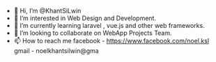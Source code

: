- 👋 Hi, I’m @KhantSiLwin
- 👀 I’m interested in Web Design and Development.
- 🌱 I’m currently learning laravel , vue.js and other web frameworks.
- 💞️ I’m looking to collaborate on WebApp Projects Team.
- 📫 How to reach me 
  facebook - https://www.facebook.com/noel.ksl
  gmail    - noelkhantsilwin@gma

<!---
KhantSiLwin/KhantSiLwin is a ✨ special ✨ repository because its `README.md` (this file) appears on your GitHub profile.
You can click the Preview link to take a look at your changes.
--->
